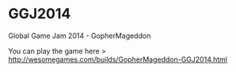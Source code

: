 GGJ2014
=======

Global Game Jam 2014 - GopherMageddon 

You can play the game here > http://wesomegames.com/builds/GopherMageddon-GGJ2014.html
